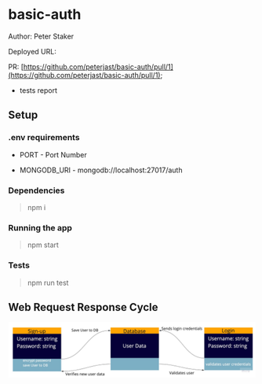 # basic-auth

Author: Peter Staker

Deployed URL:

PR: [https://github.com/peterjast/basic-auth/pull/1](https://github.com/peterjast/basic-auth/pull/1);

* tests report

## Setup

### .env requirements

* PORT - Port Number

* MONGODB_URI - mongodb://localhost:27017/auth

### Dependencies

> npm i

### Running the app

> npm start

### Tests

> npm run test

## Web Request Response Cycle

![UML](./src/assets/Auth-UML.jpg)

